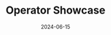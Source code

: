 ---
title: 'Operator Showcase'
date: 2024-06-15
description: "Operator showcase"
toc: true
tags: ["docs", "book"]
weight: 220
showAuthor: false
showBreadcrumbs: true
build:
  render: false
---
